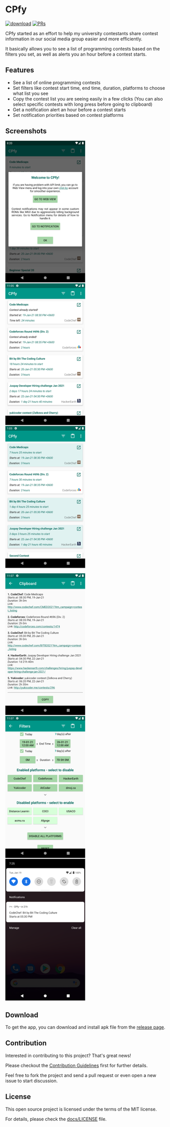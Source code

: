 # CPfy
[![download](https://img.shields.io/badge/download-v1.1.0-informational)](https://github.com/Zeronfinity/CPfy/releases/tag/v1.1.0) [![PRs](https://img.shields.io/badge/PRs-welcome-success)](https://github.com/Zeronfinity/CPfy/blob/master/docs/CONTRIBUTING.md)

CPfy started as an effort to help my university contestants share contest information in our social media group easier and more efficiently.

It basically allows you to see a list of programming contests based on the filters you set, as well as alerts you an hour before a contest starts.

## Features
* See a list of online programming contests
* Set filters like contest start time, end time, duration, platforms to choose what list you see
* Copy the contest list you are seeing easily in a few clicks (You can also select specific contests with long press before going to clipboard)
* Get a notification alert an hour before a contest starts
* Set notification priorities based on contest platforms

## Screenshots
<img alt="first_run_window" src="https://github.com/Zeronfinity/CPfy/blob/master/screenshots/first_run_window.png" width=250> &nbsp; <img alt="contest_list" src="https://github.com/Zeronfinity/CPfy/blob/master/screenshots/contest_list.png" width=250> &nbsp; <img alt="contest_list_selecteds" src="https://github.com/Zeronfinity/CPfy/blob/master/screenshots/contest_list_selecteds.png" width=250>

<img alt="clipboard" src="https://github.com/Zeronfinity/CPfy/blob/master/screenshots/clipboard.png" width=250> &nbsp; <img alt="filters" src="https://github.com/Zeronfinity/CPfy/blob/master/screenshots/filters.png" width=250> &nbsp; <img alt="notification" src="https://github.com/Zeronfinity/CPfy/blob/master/screenshots/notification.png" width=250>

## Download
To get the app, you can download and install apk file from the [release page](https://github.com/Zeronfinity/CPfy/releases).

## Contribution
Interested in contributing to this project? That's great news!

Please checkout the [Contribution Guidelines](https://github.com/Zeronfinity/CPfy/blob/master/docs/CONTRIBUTING.md) first for further details.

Feel free to fork the project and send a pull request or even open a new issue to start discussion.

## License
This open source project is licensed under the terms of the MIT license.

For details, please check the [docs/LICENSE](https://github.com/Zeronfinity/CPfy/blob/master/docs/LICENSE) file.
